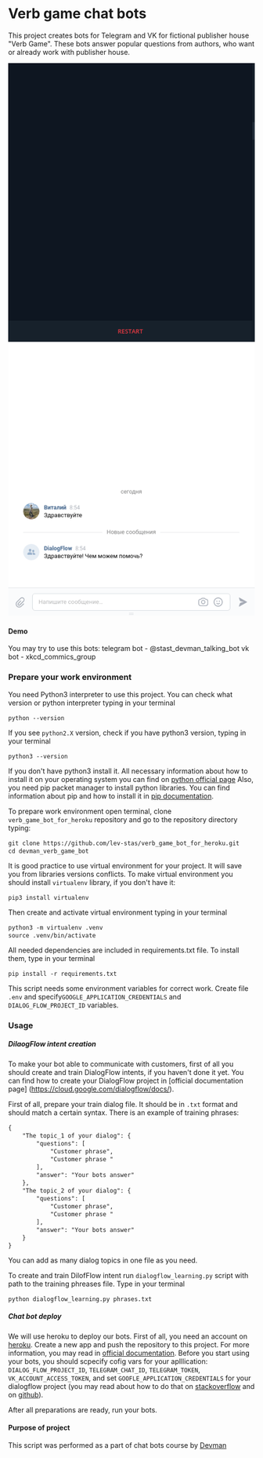 # Verb game chat bots
This project creates bots for Telegram and VK for fictional publisher house "Verb Game". These bots answer popular questions from authors, who want or already work with publisher house.

<img src='demo_gifs/demo_tg_bot.gif' title='demo_tg_bot'/>
<img src='demo_gifs/demo_vk_bot.gif' title='demo_vk_bot'/>

#### Demo
You may try to use this bots:
telegram bot - @stast_devman_talking_bot
vk bot - xkcd_commics_group

### Prepare your work environment
You need Python3 interpreter to use this project. You can check what version or python interpreter typing in your terminal
```
python --version
```
If you see `python2.X` version, check if you have python3 version, typing in your terminal
```
python3 --version
```
If you don't have python3 install it. All necessary information about how to install it on your operating system you can find on [python official page](https://www.python.org)
Also, you need pip packet manager to install python libraries. You can find information about pip and how to install it in [pip documentation](https://pip.pypa.io/en/stable/installing/). 

To prepare work environment open terminal, clone `verb_game_bot_for_heroku` repository and go to the repository directory typing:
```
git clone https://github.com/lev-stas/verb_game_bot_for_heroku.git
cd devman_verb_game_bot
```
It is good practice to use virtual environment for your project. It will save you from libraries versions conflicts. To make virtual environment you should install `virtualenv` library, if you don't have it:
```
pip3 install virtualenv
```
Then create and activate virtual environment typing in your terminal
```
python3 -m virtualenv .venv
source .venv/bin/activate
```
All needed dependencies are included in requirements.txt file. To install them, type in your terminal 
```
pip install -r requirements.txt
```
This script needs some environment variables for correct work. Create file `.env` and specify`GOOGLE_APPLICATION_CREDENTIALS` and `DIALOG_FLOW_PROJECT_ID` variables.
### Usage
##### DilaogFlow intent creation
To make your bot able to communicate with customers, first of all you should create and train DialogFlow intents, if you haven't done it yet. You can find how to create your DialogFlow project in [official documentation page] (https://cloud.google.com/dialogflow/docs/).

First of all, prepare your train dialog file. It should be in `.txt` format and should match a certain syntax. There is an example of training phrases:
```
{
    "The topic_1 of your dialog": {
        "questions": [
            "Customer phrase",
            "Customer phrase "
        ],
        "answer": "Your bots answer"
    },
    "The topic_2 of your dialog": {
        "questions": [
            "Customer phrase",
            "Customer phrase "
        ],
        "answer": "Your bots answer"
    }
}
```
You can add as many dialog topics in one file as you need.

To create and train DilofFlow intent run `dialogflow_learning.py` script with path to the training phreases file. Type in your terminal
```
python dialogflow_learning.py phrases.txt
```
##### Chat bot deploy
We will use heroku to deploy our bots. First of all, you need an account on [heroku](https://www.heroku.com/). Create a new app and push the repository to this project. For more information, you may read in [official documentation](https://devcenter.heroku.com/). Before you start using your bots, you should scpecify cofig vars for your aplllication: `DIALOG_FLOW_PROJECT_ID`, `TELEGRAM_CHAT_ID`, `TELEGRAM_TOKEN`, `VK_ACCOUNT_ACCESS_TOKEN`, and set `GOOFLE_APPLICATION_CREDENTIALS` for your dialogflow project (you may read about how to do that on [stackoverflow](https://stackoverflow.com/questions/47446480/how-to-use-google-api-credentials-json-on-heroku) and on [github](https://github.com/gerywahyunugraha/heroku-google-application-credentials-buildpack)). 

After all preparations are ready, run your bots.

#### Purpose of project
This script was performed as a part of chat bots course by [Devman](https://dvmn.org/modules) 